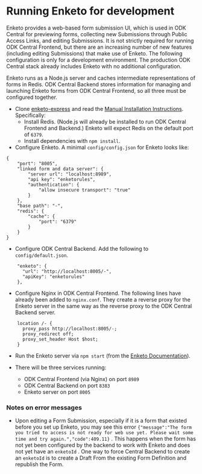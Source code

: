 # Running Enketo for development

Enketo provides a web-based form submission UI, which is used in ODK Central for previewing forms, collecting new Submissions through Public Access Links, and editing Submissions. It is not strictly required for running ODK Central Frontend, but there are an increasing number of new features (including editing Submissions) that make use of Enketo. The following configuration is only for a development environment. The production ODK Central stack already includes Enketo with no additional configuration.

Enketo runs as a Node.js server and caches intermediate representations of forms in Redis. ODK Central Backend stores information for managing and launching Enketo forms from ODK Central Frontend, so all three must be configured together.

- Clone [enketo-express](https://github.com/enketo/enketo-express) and read the [Manual Installation Instructions](https://github.com/enketo/enketo-express/blob/master/tutorials/00-getting-started.md#manually). Specifically:
	* Install Redis. (Node.js will already be installed to run ODK Central Frontend and Backend.) Enketo will expect Redis on the default port of `6379`.
	* Install dependencies with `npm install`.
- Configure Enketo. A minimal `config/config.json` for Enketo looks like:

```
{
    "port": "8005",
    "linked form and data server": {
        "server url": "localhost:8989",
        "api key": "enketorules",
        "authentication": {
            "allow insecure transport": "true"
        }
    },
    "base path": "-",
    "redis": {
        "cache": {
            "port": "6379"
        }
    }
}
```

- Configure ODK Central Backend. Add the following to `config/default.json`.

```
    "enketo": {
      "url": "http://localhost:8005/-",
      "apiKey": "enketorules"
    },
```

- Configure Nginx in ODK Central Frontend. The following lines have already been added to `nginx.conf`. They create a reverse proxy for the Enketo server in the same way as the reverse proxy to the ODK Central Backend server. 

```
    location /- {
      proxy_pass http://localhost:8005/-;
      proxy_redirect off;
      proxy_set_header Host $host;
    }
```

- Run the Enketo server via `npm start` (from the [Enketo Documentation](https://github.com/enketo/enketo-express/blob/master/tutorials/00-getting-started.md#how-to-run)).

- There will be three services running:
	* ODK Central Frontend (via Nginx) on port `8989`
	* ODK Central Backend on port `8383`
	* Enketo server on port `8005`

### Notes on error messages

* Upon editing a Form Submission, especially if it is a form that existed before you set up Enketo, you may see this error `{"message":"The form you tried to access is not ready for web use yet. Please wait some time and try again.","code":409.11}` . This happens when the form has not yet been configured by the backend to work with Enketo and does not yet have an `enketoId` . One way to force Central Backend to create an `enketoId` is to create a Draft From the existing Form Definition and republish the Form.


